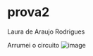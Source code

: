 # prova2
Laura de Araujo Rodrigues 

Arrumei o circuito
![image](https://github.com/user-attachments/assets/ca04923f-f048-4c16-86c8-964e1c081de8)

